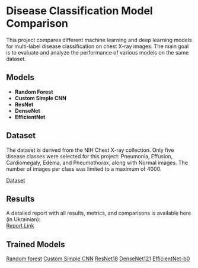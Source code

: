 # Disease Classification Model Comparison

This project compares different machine learning and deep learning models for multi-label disease classification on chest X-ray images. The main goal is to evaluate and analyze the performance of various models on the same dataset.


## Models

- **Random Forest**
- **Custom Simple CNN**
- **ResNet**
- **DenseNet**
- **EfficientNet**

## Dataset

The dataset is derived from the NIH Chest X-ray collection. Only five disease classes were selected for this project: Pneumonia, Effusion, Cardiomegaly, Edema, and Pneumothorax, along with Normal images. The number of images per class was limited to a maximum of 4000.

[Dataset](https://www.kaggle.com/datasets/silenceo0/chest-xray-dataset)

## Results

A detailed report with all results, metrics, and comparisons is available here (in Ukrainian):  
[Report Link](https://drive.google.com/file/d/1NxYTCgLuOJv4yBrTqtoJvjNu5c8oMjF6/view?usp=sharing)


## Trained Models

[Random forest](https://www.kaggle.com/models/silenceo0/randomforest_xray)
[Custom Simple CNN](https://www.kaggle.com/models/silenceo0/cnn-models-xray)
[ResNet18](https://www.kaggle.com/models/silenceo0/x-ray-resnet)
[DenseNet121](https://www.kaggle.com/models/silenceo0/x-ray-densenet)
[EfficientNet-b0](https://www.kaggle.com/models/silenceo0/x-ray-efficientnet)


